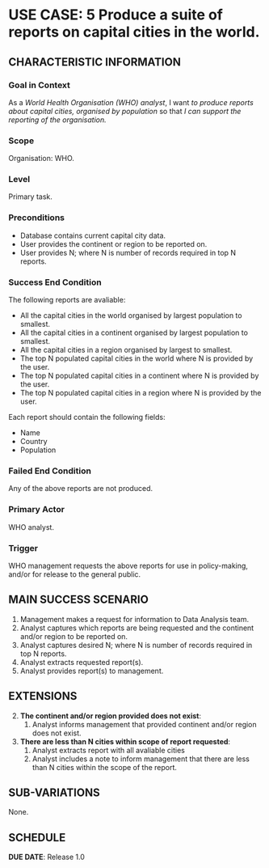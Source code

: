 # USE CASE: 5 Produce a suite of reports on capital cities in the world.

## CHARACTERISTIC INFORMATION

### Goal in Context

As a *World Health Organisation (WHO) analyst*, I want *to produce reports about capital cities, organised by population* so that *I can support the reporting of the organisation.*

### Scope

Organisation: WHO.

### Level

Primary task.

### Preconditions

* Database contains current capital city data.
* User provides the continent or region to be reported on.
* User provides N; where N is number of records required in top N reports.

### Success End Condition

The following reports are avaliable:
* All the capital cities in the world organised by largest population to smallest.
* All the capital cities in a continent organised by largest population to smallest.
* All the capital cities in a region organised by largest to smallest.
* The top N populated capital cities in the world where N is provided by the user.
* The top N populated capital cities in a continent where N is provided by the user.
* The top N populated capital cities in a region where N is provided by the user.

Each report should contain the following fields:
* Name
* Country
* Population

### Failed End Condition

Any of the above reports are not produced.

### Primary Actor

WHO analyst.

### Trigger

WHO management requests the above reports for use in policy-making, and/or for release to the general public.

## MAIN SUCCESS SCENARIO

1. Management makes a request for information to Data Analysis team.
2. Analyst captures which reports are being requested and the continent and/or region to be reported on.
3. Analyst captures desired N; where N is number of records required in top N reports.
4. Analyst extracts requested report(s).
5. Analyst provides report(s) to management.

## EXTENSIONS

2. **The continent and/or region provided does not exist**:
   1. Analyst informs management that provided continent and/or region does not exist.
3. **There are less than N cities within scope of report requested**:
   1. Analyst extracts report with all avaliable cities
   2. Analyst includes a note to inform management that there are less than N cities within the scope of the report.

## SUB-VARIATIONS

None.

## SCHEDULE

**DUE DATE**: Release 1.0